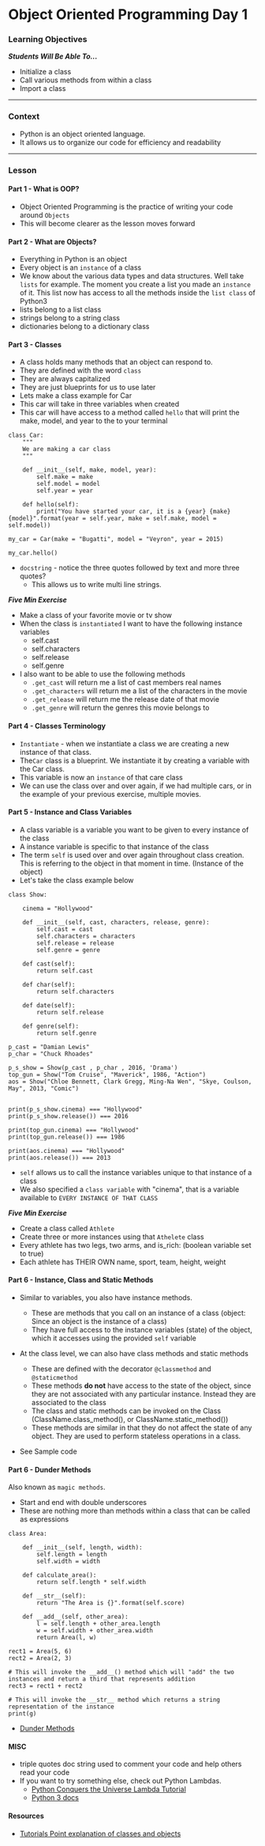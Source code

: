 # Object Oriented Programming Day 1

### Learning Objectives
***Students Will Be Able To...***

* Initialize a class
* Call various methods from within a class
* Import a class

---
### Context

* Python is an object oriented language.
* It allows us to organize our code for efficiency and readability

---
### Lesson

#### Part 1 - What is OOP?

* Object Oriented Programming is the practice of writing your code around `Objects`
* This will become clearer as the lesson moves forward

#### Part 2 - What are Objects?

* Everything in Python is an object
* Every object is an `instance` of a class
* We know about the various data types and data structures. Well take `lists` for example. The moment you create a list you made an `instance` of it. This list now has access to all the methods inside the `list class` of Python3
* lists belong to a list class
* strings belong to a string class
* dictionaries belong to a dictionary class

#### Part 3 - Classes

* A class holds many methods that an object can respond to.
* They are defined with the word `class`
* They are always capitalized
* They are just blueprints for us to use later
* Lets make a class example for Car
* This car will take in three variables when created
* This car will have access to a method called `hello` that will print the make, model, and year to the to your terminal

```
class Car:
	"""
	We are making a car class
	"""

	def __init__(self, make, model, year):
		self.make = make
		self.model = model
		self.year = year

	def hello(self):
		print("You have started your car, it is a {year} {make} {model}".format(year = self.year, make = self.make, model = self.model))

my_car = Car(make = "Bugatti", model = "Veyron", year = 2015)

my_car.hello()
```
* `docstring` - notice the three quotes followed by text and more three quotes?
	* This allows us to write multi line strings. 

***Five Min Exercise***

* Make a class of your favorite movie or tv show
* When the class is `instantiated` I want to have the following instance variables
	* self.cast
	* self.characters
	* self.release
	* self.genre
* I also want to be able to use the following methods
	* `.get_cast` will return me a list of cast members real names
	* `.get_characters` will return me a list of the characters in the movie
	* `.get_release` will return me the release date of that movie
	* `.get_genre` will return the genres this movie belongs to

#### Part 4 - Classes Terminology

* `Instantiate` - when we instantiate a class we are creating a new instance of that class.
* The`Car` class is a blueprint. We instantiate it by creating a variable with the Car class.
* This variable is now an `instance` of that care class
* We can use the class over and over again, if we had multiple cars, or in the example of your previous exercise, multiple movies.

#### Part 5 - Instance and Class Variables

* A class variable is a variable you want to be given to every instance of the class
* A instance variable is specific to that instance of the class
* The term `self` is used over and over again throughout class creation. This is referring to the object in that moment in time. (Instance of the object)
* Let's take the class example below

```
class Show:

    cinema = "Hollywood"
    
    def __init__(self, cast, characters, release, genre):
        self.cast = cast
        self.characters = characters
        self.release = release
        self.genre = genre

    def cast(self):
        return self.cast

    def char(self):
        return self.characters

    def date(self):
        return self.release

    def genre(self):
        return self.genre

p_cast = "Damian Lewis"
p_char = "Chuck Rhoades"

p_s_show = Show(p_cast , p_char , 2016, 'Drama')
top_gun = Show("Tom Cruise", "Maverick", 1986, "Action")
aos = Show("Chloe Bennett, Clark Gregg, Ming-Na Wen", "Skye, Coulson, May", 2013, "Comic")


print(p_s_show.cinema) === "Hollywood"
print(p_s_show.release()) === 2016

print(top_gun.cinema) === "Hollywood"
print(top_gun.release()) === 1986

print(aos.cinema) === "Hollywood"
print(aos.release()) === 2013
```
* `self` allows us to call the instance variables unique to that instance of a class
* We also specified a `class variable` with "cinema", that is a variable available to `EVERY INSTANCE OF THAT CLASS`

***Five Min Exercise***

* Create a class called `Athlete`
* Create three or more instances using that `Athelete` class
* Every athlete has two legs, two arms, and is_rich: (boolean variable set to true)
* Each athlete has THEIR OWN name, sport, team, height, weight

#### Part 6 - Instance, Class and Static Methods
 * Similar to variables, you also have instance methods. 
	* These are methods that you call on an instance of a class (object: Since an object is the instance of a class)
	* They have full access to the instance variables (state) of the object, which it accesses using the provided `self` variable

 * At the class level, we can also have class methods and static methods
	* These are defined with the decorator `@classmethod` and `@staticmethod`
	* These methods **do not** have access to the state of the object, since they are not associated with any particular instance. Instead they are associated to the class
	* The class and static methods can be invoked on the Class (ClassName.class_method(), or ClassName.static_method())
	* These methods are similar in that they do not affect the state of any object. They are used to perform stateless operations in a class.   

 * See Sample code	


#### Part 6 - Dunder Methods
Also known as `magic methods`. 

 * Start and end with double underscores
 * These are nothing more than methods within a class that can be called as expressions

```
class Area:

	def __init__(self, length, width):
		self.length = length
		self.width = width

	def calculate_area():
		return self.length * self.width

	def __str__(self):
		return "The Area is {}".format(self.score)

	def __add__(self, other_area):
		l = self.length + other_area.length
		w = self.width + other_area.width
		return Area(l, w)

rect1 = Area(5, 6)
rect2 = Area(2, 3)

# This will invoke the __add__() method which will "add" the two instances and return a third that represents addition
rect3 = rect1 + rect2

# This will invoke the __str__ method which returns a string representation of the instance 
print(g)		 
```

 * [Dunder Methods](https://www.python-course.eu/python3_magic_methods.php)

#### MISC

* triple quotes doc string used to comment your code and help others read your code
* If you want to try something else, check out Python Lambdas.
	* [Python Conquers the Universe Lambda Tutorial](https://pythonconquerstheuniverse.wordpress.com/2011/08/29/lambda_tutorial/)
	* [Python 3 docs](https://docs.python.org/3/tutorial/controlflow.html)

#### Resources

* [Tutorials Point explanation of classes and objects](http://www.tutorialspoint.com/python/python_classes_objects.htm)